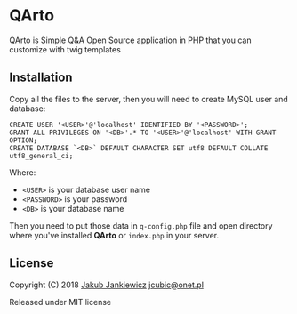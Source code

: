 # QArto
QArto is Simple Q&amp;A Open Source application in PHP that you can customize with twig templates

## Installation

Copy all the files to the server, then you will need to create MySQL user and database:

```
CREATE USER '<USER>'@'localhost' IDENTIFIED BY '<PASSWORD>';
GRANT ALL PRIVILEGES ON '<DB>'.* TO '<USER>'@'localhost' WITH GRANT OPTION;
CREATE DATABASE `<DB>` DEFAULT CHARACTER SET utf8 DEFAULT COLLATE utf8_general_ci;

```

Where:

* `<USER>` is your database user name
* `<PASSWORD>` is your password
* `<DB>` is your database name

Then you need to put those data in `q-config.php` file and open directory where you've installed **QArto**
or `index.php` in your server.


## License

Copyright (C) 2018 [Jakub Jankiewicz](https://jcubic.pl) <jcubic@onet.pl>

Released under MIT license
